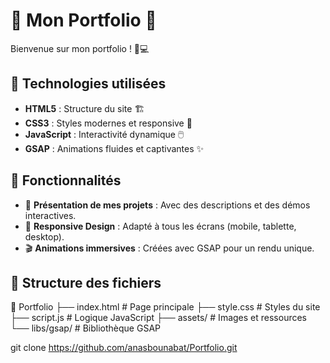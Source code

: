 # 🌟 Mon Portfolio 🌟

Bienvenue sur mon portfolio ! 🎨💻

## 🚀 Technologies utilisées
- **HTML5** : Structure du site 🏗️  
- **CSS3** : Styles modernes et responsive 🎨  
- **JavaScript** : Interactivité dynamique 🖱️  
- **GSAP** : Animations fluides et captivantes ✨  

## 🎯 Fonctionnalités
- 💼 **Présentation de mes projets** : Avec des descriptions et des démos interactives.  
- 📱 **Responsive Design** : Adapté à tous les écrans (mobile, tablette, desktop).  
- 🎬 **Animations immersives** : Créées avec GSAP pour un rendu unique.  

## 📂 Structure des fichiers

📂 Portfolio
├── index.html        # Page principale
├── style.css         # Styles du site
├── script.js         # Logique JavaScript
├── assets/           # Images et ressources
└── libs/gsap/        # Bibliothèque GSAP

git clone https://github.com/anasbounabat/Portfolio.git


